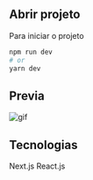 ## Abrir projeto

Para iniciar o projeto

```bash
npm run dev
# or
yarn dev
```

## Previa
![gif](/public/gif.gif)

## Tecnologias

Next.js
React.js
